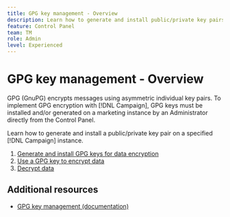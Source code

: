 ```yaml
---
title: GPG key management - Overview
description: Learn how to generate and install public/private key pairs on a specified [!DNL Campaign] instance. 
feature: Control Panel
team: TM
role: Admin
level: Experienced
---
```

# GPG key management - Overview

 GPG (GnuPG) encrypts messages using asymmetric individual key pairs. To implement GPG encryption with [!DNL Campaign], GPG keys must be installed and/or generated on a marketing instance by an Administrator directly from the Control Panel.

Learn how to generate and install a public/private key pair on a specified [!DNL Campaign] instance. 

1. [Generate and install GPG keys for data encryption](./generate-and-install-gpg-keys-for-data-encryption.md)
2. [Use a GPG key to encrypt data](./use-a-gpg-key-to-encrypt-data.md)
3. [Decrypt data](./decrypt-data.md)

## Additional resources

* [GPG key management (documentation)](https://experienceleague.adobe.com/docs/control-panel/using/instances-settings/gpg-keys-management.html)
